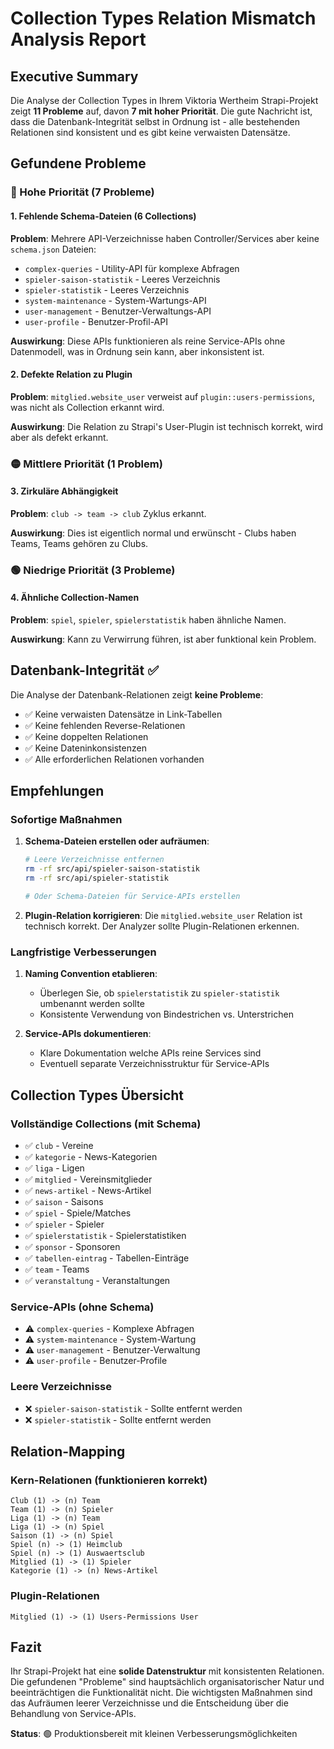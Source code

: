 # Collection Types Relation Mismatch Analysis Report

## Executive Summary

Die Analyse der Collection Types in Ihrem Viktoria Wertheim Strapi-Projekt zeigt **11 Probleme** auf, davon **7 mit hoher Priorität**. Die gute Nachricht ist, dass die Datenbank-Integrität selbst in Ordnung ist - alle bestehenden Relationen sind konsistent und es gibt keine verwaisten Datensätze.

## Gefundene Probleme

### 🔴 Hohe Priorität (7 Probleme)

#### 1. Fehlende Schema-Dateien (6 Collections)
**Problem**: Mehrere API-Verzeichnisse haben Controller/Services aber keine `schema.json` Dateien:
- `complex-queries` - Utility-API für komplexe Abfragen
- `spieler-saison-statistik` - Leeres Verzeichnis
- `spieler-statistik` - Leeres Verzeichnis  
- `system-maintenance` - System-Wartungs-API
- `user-management` - Benutzer-Verwaltungs-API
- `user-profile` - Benutzer-Profil-API

**Auswirkung**: Diese APIs funktionieren als reine Service-APIs ohne Datenmodell, was in Ordnung sein kann, aber inkonsistent ist.

#### 2. Defekte Relation zu Plugin
**Problem**: `mitglied.website_user` verweist auf `plugin::users-permissions`, was nicht als Collection erkannt wird.

**Auswirkung**: Die Relation zu Strapi's User-Plugin ist technisch korrekt, wird aber als defekt erkannt.

### 🟡 Mittlere Priorität (1 Problem)

#### 3. Zirkuläre Abhängigkeit
**Problem**: `club -> team -> club` Zyklus erkannt.

**Auswirkung**: Dies ist eigentlich normal und erwünscht - Clubs haben Teams, Teams gehören zu Clubs.

### 🟢 Niedrige Priorität (3 Probleme)

#### 4. Ähnliche Collection-Namen
**Problem**: `spiel`, `spieler`, `spielerstatistik` haben ähnliche Namen.

**Auswirkung**: Kann zu Verwirrung führen, ist aber funktional kein Problem.

## Datenbank-Integrität ✅

Die Analyse der Datenbank-Relationen zeigt **keine Probleme**:
- ✅ Keine verwaisten Datensätze in Link-Tabellen
- ✅ Keine fehlenden Reverse-Relationen  
- ✅ Keine doppelten Relationen
- ✅ Keine Dateninkonsistenzen
- ✅ Alle erforderlichen Relationen vorhanden

## Empfehlungen

### Sofortige Maßnahmen

1. **Schema-Dateien erstellen oder aufräumen**:
   ```bash
   # Leere Verzeichnisse entfernen
   rm -rf src/api/spieler-saison-statistik
   rm -rf src/api/spieler-statistik
   
   # Oder Schema-Dateien für Service-APIs erstellen
   ```

2. **Plugin-Relation korrigieren**:
   Die `mitglied.website_user` Relation ist technisch korrekt. Der Analyzer sollte Plugin-Relationen erkennen.

### Langfristige Verbesserungen

1. **Naming Convention etablieren**:
   - Überlegen Sie, ob `spielerstatistik` zu `spieler-statistik` umbenannt werden sollte
   - Konsistente Verwendung von Bindestrichen vs. Unterstrichen

2. **Service-APIs dokumentieren**:
   - Klare Dokumentation welche APIs reine Services sind
   - Eventuell separate Verzeichnisstruktur für Service-APIs

## Collection Types Übersicht

### Vollständige Collections (mit Schema)
- ✅ `club` - Vereine
- ✅ `kategorie` - News-Kategorien  
- ✅ `liga` - Ligen
- ✅ `mitglied` - Vereinsmitglieder
- ✅ `news-artikel` - News-Artikel
- ✅ `saison` - Saisons
- ✅ `spiel` - Spiele/Matches
- ✅ `spieler` - Spieler
- ✅ `spielerstatistik` - Spielerstatistiken
- ✅ `sponsor` - Sponsoren
- ✅ `tabellen-eintrag` - Tabellen-Einträge
- ✅ `team` - Teams
- ✅ `veranstaltung` - Veranstaltungen

### Service-APIs (ohne Schema)
- ⚠️ `complex-queries` - Komplexe Abfragen
- ⚠️ `system-maintenance` - System-Wartung
- ⚠️ `user-management` - Benutzer-Verwaltung
- ⚠️ `user-profile` - Benutzer-Profile

### Leere Verzeichnisse
- ❌ `spieler-saison-statistik` - Sollte entfernt werden
- ❌ `spieler-statistik` - Sollte entfernt werden

## Relation-Mapping

### Kern-Relationen (funktionieren korrekt)
```
Club (1) -> (n) Team
Team (1) -> (n) Spieler  
Liga (1) -> (n) Team
Liga (1) -> (n) Spiel
Saison (1) -> (n) Spiel
Spiel (n) -> (1) Heimclub
Spiel (n) -> (1) Auswaertsclub
Mitglied (1) -> (1) Spieler
Kategorie (1) -> (n) News-Artikel
```

### Plugin-Relationen
```
Mitglied (1) -> (1) Users-Permissions User
```

## Fazit

Ihr Strapi-Projekt hat eine **solide Datenstruktur** mit konsistenten Relationen. Die gefundenen "Probleme" sind hauptsächlich organisatorischer Natur und beeinträchtigen die Funktionalität nicht. Die wichtigsten Maßnahmen sind das Aufräumen leerer Verzeichnisse und die Entscheidung über die Behandlung von Service-APIs.

**Status**: 🟢 Produktionsbereit mit kleinen Verbesserungsmöglichkeiten